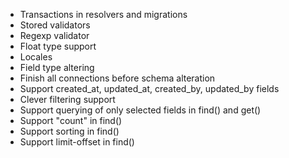 * Transactions in resolvers and migrations
* Stored validators
* Regexp validator
* Float type support
* Locales
* Field type altering
* Finish all connections before schema alteration
* Support created_at, updated_at, created_by, updated_by fields
* Clever filtering support
* Support querying of only selected fields in find() and get()
* Support "count" in find()
* Support sorting in find()
* Support limit-offset in find()
